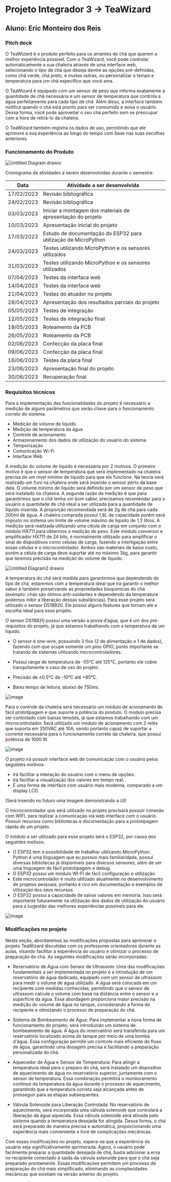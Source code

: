# Projeto Integrador 3 -> TeaWizard
## Aluno: Eric Monteiro dos Reis

### Pitch deck

O TeaWizard é o produto perfeito para os amantes de chá que querem a melhor experiência possível. Com o TeaWizard, você pode controlar automaticamente a sua chaleira através de uma interface web, selecionando o tipo de chá que deseja dentre as opções pré-definidas, como chá verde, chá preto, e muitas outras, ou personalizar o tempo e temperatura para um chá específico que você ama.

O TeaWizard é equipado com um sensor de peso que informa exatamente a quantidade de chá necessária e um sensor de temperatura que controla a água perfeitamente para cada tipo de chá. Além disso, a interface também notifica quando o chá está pronto para ser consumido e avisa o usuário. Dessa forma, você pode aproveitar o seu chá perfeito sem se preocupar com a hora de retirá-lo da chaleira.

O TeaWizard também registra os dados de uso, permitindo que ele aprimore a sua experiência ao longo do tempo com base nas suas escolhas anteriores.

### Funcionamento do Produto
![Untitled Diagram drawio](https://user-images.githubusercontent.com/13921131/224200613-4786aa3b-7943-491e-a420-08372f573c97.png)




Cronograma de atividades a serem desenvolvidas durante o semestre: 

|Data |Atividade a ser desenvolvida  |
|--|--|
| 17/02/2023 |Revisão bibliográfica  |
| 24/02/2023 | Revisão bibliográfica |
| 03/03/2023 |Iniciar a montagem dos materiais de apresentação do projeto  |
| 10/03/2023 | Apresentação inicial do projeto |
| 17/03/2023 |Estudo de documentação do ESP32 para utilização de MicroPython  |
| 24/03/2023 | Testes utilizando MicroPython e os sensores utilizados |
| 31/03/2023 |Testes utilizando MicroPython e os sensores utilizados  |
| 07/04/2023 |Testes da interface web  |
| 14/04/2023 |Testes da interface web  |
| 21/04/2023 | Testes do atuador no projeto |
| 28/04/2023 |Apresentação dos resultados parciais do projeto  |
| 05/05/2023 |Testes de integração  |
| 12/05/2023 | Testes de integração final |
| 19/05/2023 | Roteamento da PCB |
| 26/05/2023 | Roteamento da PCB |
| 02/06/2023 |Confecção da placa final|
| 09/06/2023 |Confecção da placa final|
| 16/06/2023 |Testes da placa final|
| 23/06/2023 |Apresentação final do projeto |
| 30/06/2023 |Recuperação final|

### Requisitos técnicos

Para a implementação das funcionalidades do projeto é necessário a medição de alguns parâmetros que serão chave para o funcionamento correto do sistema. 

- Medição de volume de líquido
- Medição de temperatura da água
- Controle de acionamento
- Armazenamento dos dados de utilização do usuário do sistema
- Temporização
- Comunicação Wi-Fi
- Interface Web

A medição do volume de líquido é necessária por 2 motivos. O primeiro motivo é que o sensor de temperatura que será implementado na chaleira precisa de um nível minimo de liquido para que ele funcione. Na teoria será realizado um furo na chaleira onde será inserido o sensor perto da base dela. O volume mínimo de líquido será definido por um sensor de peso que será instalado na chaleira. A segunda razão da medição é que para garantirmos que o chá tenha um bom sabor, precisamos recomendar para o usuário a quantidade de chá ideal a ser utilizada para a quantidade de líquido inserida. A proporção recomendada será de 2g de chá para cada 200ml de água. A chaleira comprada possuí 1,8L de capacidade porém será imposto no sistema um limite de volume máximo de liquido de 1,2 litros.
A medição será realizada utilizando uma célula de carga em conjunto com o módulo HX711  para obtermos a medição de peso. Este módulo conversor e amplificador HX711 de 24 bits, é normalmente utilizado para amplificar o sinal de dispositivos como células de carga, fazendo a interligação entre essas células e o microcontrolador. Ambos são materiais de baixo custo, porém a célula de carga deve suportar até no máximo 3kg, para garantir que teremos precisão na medição do volume de líquido.

![Untitled Diagram2 drawio](https://user-images.githubusercontent.com/13921131/224203713-c2d3dfb9-bf6d-4f62-ad26-d0b4a07e34fb.png)

A temperatura do chá será medida para garantirmos que dependendo do tipo de chá, estaremos com a temperatura ideal que irá garantir o melhor sabor e também preservando as propriedades bioquimicas do chá (exemplo: chás são ótimos anti-oxidantes e dependendo da temperatura podemos inibir a liberação dessas substâncias).
Para esse projeto será utilizado o sensor DS18B20. Ele possuí alguns features que tornam ele a escolha ideal para esse projeto.

O sensor DS18B20 possuí uma versão a prova d’agua, que é um dos pre-requisitos do projeto, já que estamos trabalhando com a temperatura de um liquido.

- O sensor é one-wire, possuindo 3 fios (2 de alimentação e 1 de dados), fazendo com que ocupe somente um pino GPIO, ponto importante se tratando de sistemas utilizando microcontroladores.

- Possuí range de temperatura de -55°C até 125°C, portanto ele cobre tranquilamente o caso de uso do projeto.

- Precisão de ±0.5°C de -10°C até +85°C.

- Baixo tempo de leitura, abaixo de 750ms.

![image](https://user-images.githubusercontent.com/13921131/224203846-db250be6-c76d-476a-ad91-dd661ea5310c.png)

Para o controle da chaleira será necessário um módulo de acionamento de fácil prototipagem e que suporte a potência do produto. O modulo precisa ser controlado com baixas tensões, já que estamos trabalhando com um microcontrolador. Será utilizado um módulo de acionamento com 2 relés que suporta em 250VAC até 10A, sendo portanto capaz de suportar a corrente necessária para o funcionamento correto da chaleira, que possui potência de 1000 W.

![image](https://user-images.githubusercontent.com/13921131/224204470-13e7083b-ff6d-4173-b714-f4df0f2f5cf3.png)

O projeto irá possuir interface web de comunicação com o usuário pelos seguintes motivos:
- Irá facilitar a interação do usuário com o menu de opções.
- Irá facilitar a visualização dos valores em tempo real.
- É uma forma de interface com usuário mais moderna, comparado a um display LCD.

(Será inserido no futuro uma imagem demonstrando a UI)

O microcontrolador que será utilizado no projeto precisará possuir conexão com WIFI, para realizar a comunicação via web interface com o usuário.
Possuir recursos como bibliotecas e documentação para a prototipagem rápida de um projeto.

O módulo a ser utilizado para esse projeto será o ESP32, por causa dos seguintes motivos.
- O ESP32 tem a possibilidade de trabalhar utilizando MicroPython. Python é uma linguagem que eu possuo mais familiaridade, possuí diversas bibliotecas já disponíveis para diversos sensores, além de ser uma linguagem de fácil prototipagem e debug.
- O ESP32 possuí um módulo WI-FI de fácil configuração e utilização.
- Este microcontrolador é muito utilizado atualmente no desenvolvimento de projetos pessoais, portanto é rico em documentação e exemplos de utilização dos seus recursos.
- O ESP32 possuí a capacidade de salvar valores em memória. Isso será importante futuramente na utilização dos dados de utilização do usuário para a sugestão das melhores experiências possíveis para ele.

![image](https://user-images.githubusercontent.com/13921131/224205037-9e03cdd4-3a20-4177-81ee-c6d7aa00ef73.png)

### Modificações no projeto

Nesta seção, abordaremos as modificações propostas para aprimorar o projeto TeaWizard discutidas com os professores orientadores durante as aulas, visando facilitar a experiência do usuário e otimizar o processo de preparação do chá. As seguintes modificações serão incorporadas:

- Reservatório de Água com Sensor de Ultrassom: Uma das modificações fundamentais a ser implementada no projeto é a introdução de um reservatório de água dedicado, equipado com um sensor de ultrassom para medir o volume de água utilizado. A água será colocada em um recipiente com medidas conhecidas, permitindo que o sensor de ultrassom calcule o volume com base na distância entre o sensor e a superfície da água. Essa abordagem proporciona maior precisão na medição do volume de água no tanque, considerando a forma do recipiente e otimizando o processo de preparação do chá.

- Sistema de Bombeamento de Água: Para implementar a nova forma de funcionamento do projeto, será introduzido um sistema de bombeamento de água. A água do reservatório será transferida para um reservatório localizado acima do tanque por meio de uma bomba d'água. Essa configuração permite um controle mais eficiente do fluxo de água, garantindo uma dosagem precisa e facilitando a preparação personalizada do chá.

- Aquecedor de Água e Sensor de Temperatura: Para atingir a temperatura ideal para o preparo do chá, será instalado um dispositivo de aquecimento de água no reservatório superior, juntamente com o sensor de temperatura. Essa combinação permitirá o monitoramento contínuo da temperatura da água durante o processo de aquecimento, garantindo que a temperatura correta seja alcançada antes de prosseguir para as etapas subsequentes.

- Válvula Solenoide para Liberação Controlada: No reservatório de aquecimento, será incorporada uma válvula solenoide que controlará a liberação da água aquecida. Essa válvula solenoide será ativada pelo sistema quando a temperatura desejada for atingida. Dessa forma, o chá será preparado de maneira precisa e automática, proporcionando uma experiência mais conveniente e livre de complicações mecânicas.

Com essas modificações no projeto, espera-se que a experiência do usuário seja significativamente aprimorada. Agora, o usuário pode facilmente preparar a quantidade desejada de chá, basta adicionar a erva no recipiente conectado à saída da válvula solenoide para que o chá seja preparado prontamente. Essas modificações permitem um processo de preparação do chá mais simplificado, eliminando as complexidades mecânicas que existiam na versão anterior do projeto.
